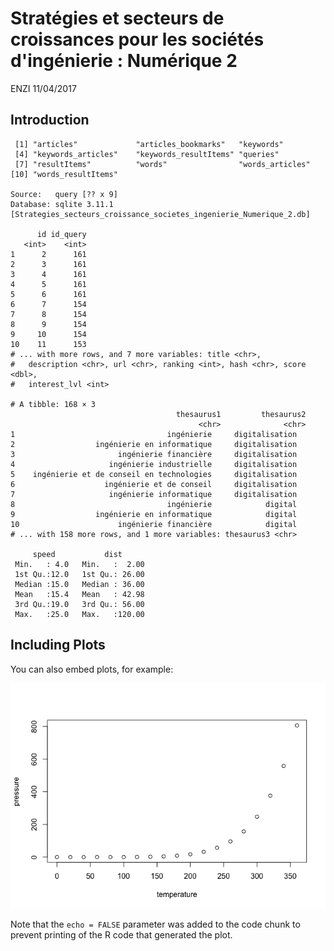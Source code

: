 Stratégies et secteurs de croissances pour les sociétés d'ingénierie : Numérique 2
================
ENZI
11/04/2017

Introduction
------------

     [1] "articles"             "articles_bookmarks"   "keywords"            
     [4] "keywords_articles"    "keywords_resultItems" "queries"             
     [7] "resultItems"          "words"                "words_articles"      
    [10] "words_resultItems"   

    Source:   query [?? x 9]
    Database: sqlite 3.11.1 [Strategies_secteurs_croissance_societes_ingenierie_Numerique_2.db]

          id id_query
       <int>    <int>
    1      2      161
    2      3      161
    3      4      161
    4      5      161
    5      6      161
    6      7      154
    7      8      154
    8      9      154
    9     10      154
    10    11      153
    # ... with more rows, and 7 more variables: title <chr>,
    #   description <chr>, url <chr>, ranking <int>, hash <chr>, score <dbl>,
    #   interest_lvl <int>

    # A tibble: 168 × 3
                                         thesaurus1         thesaurus2
                                              <chr>              <chr>
    1                                  ingénierie     digitalisation  
    2                  ingénierie en informatique     digitalisation  
    3                       ingénierie financière     digitalisation  
    4                     ingénierie industrielle     digitalisation  
    5    ingénierie et de conseil en technologies     digitalisation  
    6                    ingénierie et de conseil     digitalisation  
    7                     ingénierie informatique     digitalisation  
    8                                  ingénierie            digital  
    9                  ingénierie en informatique            digital  
    10                      ingénierie financière            digital  
    # ... with 158 more rows, and 1 more variables: thesaurus3 <chr>

         speed           dist       
     Min.   : 4.0   Min.   :  2.00  
     1st Qu.:12.0   1st Qu.: 26.00  
     Median :15.0   Median : 36.00  
     Mean   :15.4   Mean   : 42.98  
     3rd Qu.:19.0   3rd Qu.: 56.00  
     Max.   :25.0   Max.   :120.00  

Including Plots
---------------

You can also embed plots, for example:

![](Numerique_2_files/figure-markdown_github/pressure-1.png)

Note that the `echo = FALSE` parameter was added to the code chunk to prevent printing of the R code that generated the plot.
